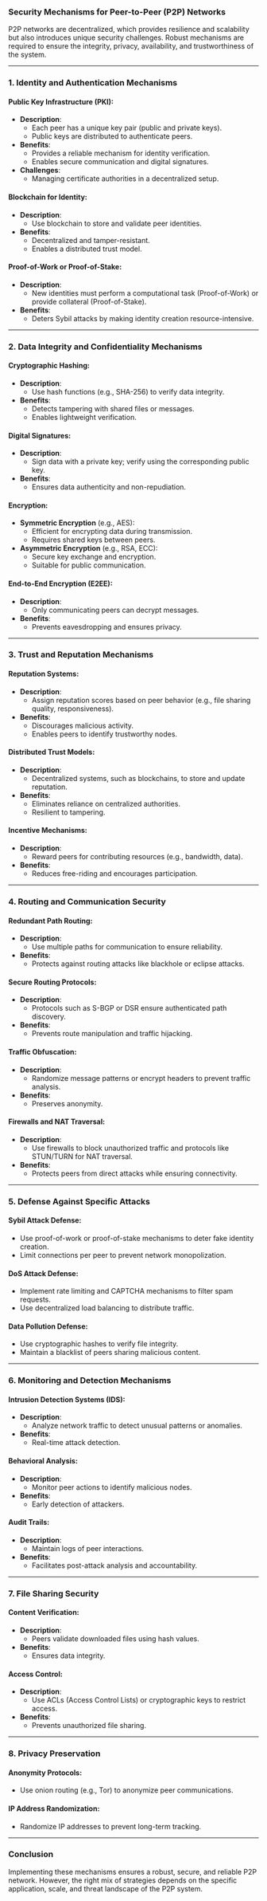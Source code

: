 ### **Security Mechanisms for Peer-to-Peer (P2P) Networks**

P2P networks are decentralized, which provides resilience and scalability but also introduces unique security challenges. Robust mechanisms are required to ensure the integrity, privacy, availability, and trustworthiness of the system.

---

### **1. Identity and Authentication Mechanisms**

#### **Public Key Infrastructure (PKI)**:
- **Description**:
  - Each peer has a unique key pair (public and private keys).
  - Public keys are distributed to authenticate peers.
- **Benefits**:
  - Provides a reliable mechanism for identity verification.
  - Enables secure communication and digital signatures.
- **Challenges**:
  - Managing certificate authorities in a decentralized setup.

#### **Blockchain for Identity**:
- **Description**:
  - Use blockchain to store and validate peer identities.
- **Benefits**:
  - Decentralized and tamper-resistant.
  - Enables a distributed trust model.

#### **Proof-of-Work or Proof-of-Stake**:
- **Description**:
  - New identities must perform a computational task (Proof-of-Work) or provide collateral (Proof-of-Stake).
- **Benefits**:
  - Deters Sybil attacks by making identity creation resource-intensive.

---

### **2. Data Integrity and Confidentiality Mechanisms**

#### **Cryptographic Hashing**:
- **Description**:
  - Use hash functions (e.g., SHA-256) to verify data integrity.
- **Benefits**:
  - Detects tampering with shared files or messages.
  - Enables lightweight verification.

#### **Digital Signatures**:
- **Description**:
  - Sign data with a private key; verify using the corresponding public key.
- **Benefits**:
  - Ensures data authenticity and non-repudiation.

#### **Encryption**:
- **Symmetric Encryption** (e.g., AES):
  - Efficient for encrypting data during transmission.
  - Requires shared keys between peers.
- **Asymmetric Encryption** (e.g., RSA, ECC):
  - Secure key exchange and encryption.
  - Suitable for public communication.

#### **End-to-End Encryption (E2EE)**:
- **Description**:
  - Only communicating peers can decrypt messages.
- **Benefits**:
  - Prevents eavesdropping and ensures privacy.

---

### **3. Trust and Reputation Mechanisms**

#### **Reputation Systems**:
- **Description**:
  - Assign reputation scores based on peer behavior (e.g., file sharing quality, responsiveness).
- **Benefits**:
  - Discourages malicious activity.
  - Enables peers to identify trustworthy nodes.

#### **Distributed Trust Models**:
- **Description**:
  - Decentralized systems, such as blockchains, to store and update reputation.
- **Benefits**:
  - Eliminates reliance on centralized authorities.
  - Resilient to tampering.

#### **Incentive Mechanisms**:
- **Description**:
  - Reward peers for contributing resources (e.g., bandwidth, data).
- **Benefits**:
  - Reduces free-riding and encourages participation.

---

### **4. Routing and Communication Security**

#### **Redundant Path Routing**:
- **Description**:
  - Use multiple paths for communication to ensure reliability.
- **Benefits**:
  - Protects against routing attacks like blackhole or eclipse attacks.

#### **Secure Routing Protocols**:
- **Description**:
  - Protocols such as S-BGP or DSR ensure authenticated path discovery.
- **Benefits**:
  - Prevents route manipulation and traffic hijacking.

#### **Traffic Obfuscation**:
- **Description**:
  - Randomize message patterns or encrypt headers to prevent traffic analysis.
- **Benefits**:
  - Preserves anonymity.

#### **Firewalls and NAT Traversal**:
- **Description**:
  - Use firewalls to block unauthorized traffic and protocols like STUN/TURN for NAT traversal.
- **Benefits**:
  - Protects peers from direct attacks while ensuring connectivity.

---

### **5. Defense Against Specific Attacks**

#### **Sybil Attack Defense**:
- Use proof-of-work or proof-of-stake mechanisms to deter fake identity creation.
- Limit connections per peer to prevent network monopolization.

#### **DoS Attack Defense**:
- Implement rate limiting and CAPTCHA mechanisms to filter spam requests.
- Use decentralized load balancing to distribute traffic.

#### **Data Pollution Defense**:
- Use cryptographic hashes to verify file integrity.
- Maintain a blacklist of peers sharing malicious content.

---

### **6. Monitoring and Detection Mechanisms**

#### **Intrusion Detection Systems (IDS)**:
- **Description**:
  - Analyze network traffic to detect unusual patterns or anomalies.
- **Benefits**:
  - Real-time attack detection.

#### **Behavioral Analysis**:
- **Description**:
  - Monitor peer actions to identify malicious nodes.
- **Benefits**:
  - Early detection of attackers.

#### **Audit Trails**:
- **Description**:
  - Maintain logs of peer interactions.
- **Benefits**:
  - Facilitates post-attack analysis and accountability.

---

### **7. File Sharing Security**

#### **Content Verification**:
- **Description**:
  - Peers validate downloaded files using hash values.
- **Benefits**:
  - Ensures data integrity.

#### **Access Control**:
- **Description**:
  - Use ACLs (Access Control Lists) or cryptographic keys to restrict access.
- **Benefits**:
  - Prevents unauthorized file sharing.

---

### **8. Privacy Preservation**

#### **Anonymity Protocols**:
- Use onion routing (e.g., Tor) to anonymize peer communications.

#### **IP Address Randomization**:
- Randomize IP addresses to prevent long-term tracking.

---

### **Conclusion**

Implementing these mechanisms ensures a robust, secure, and reliable P2P network. However, the right mix of strategies depends on the specific application, scale, and threat landscape of the P2P system.
